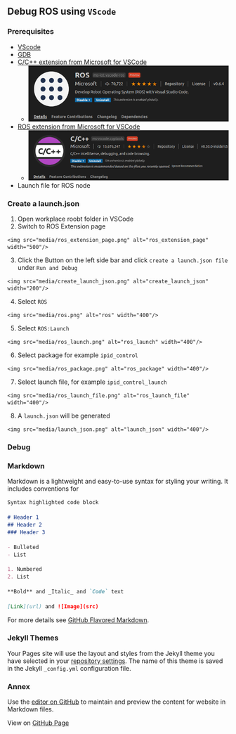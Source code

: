 ## Debug ROS using `VScode`

### Prerequisites
  - [VScode](https://code.visualstudio.com/)
  - [GDB](https://www.gnu.org/software/gdb/) 
  - [C/C++ extension from Microsoft for VSCode](https://github.com/microsoft/vscode-cpptools)
    * <img src="media/ros_extension.png" alt="ros_extension" width="500"/>
  - [ROS extension from Microsoft for VSCode](https://marketplace.visualstudio.com/items?itemName=ms-iot.vscode-ros)
    * <img src="media/cpp_extension.png" alt="cpp_extension" width="500"/>
  - Launch file for ROS node
 
### Create a launch.json
  1. Open workplace roobt folder in VSCode
  2. Switch to ROS Extension page
  
    <img src="media/ros_extension_page.png" alt="ros_extension_page" width="500"/>
  3. Click the Button on the left side bar and click `create a launch.json file` under `Run and Debug`
  
    <img src="media/create_launch_json.png" alt="create_launch_json" width="200"/>
    
  4. Select `ROS`
  
    <img src="media/ros.png" alt="ros" width="400"/>
  
  5. Select `ROS:Launch`
    
    <img src="media/ros_launch.png" alt="ros_launch" width="400"/>
  6. Select package for example `ipid_control`
    
    <img src="media/ros_package.png" alt="ros_package" width="400"/>    
  
  7. Select launch file, for example `ipid_control_launch`
    
    <img src="media/ros_launch_file.png" alt="ros_launch_file" width="400"/>
  
  8. A `launch.json` will be generated
    
    <img src="media/launch_json.png" alt="launch_json" width="400"/>
    
### Debug
  
  
  
### Markdown

Markdown is a lightweight and easy-to-use syntax for styling your writing. It includes conventions for

```markdown
Syntax highlighted code block

# Header 1
## Header 2
### Header 3

- Bulleted
- List

1. Numbered
2. List

**Bold** and _Italic_ and `Code` text

[Link](url) and ![Image](src)
```

For more details see [GitHub Flavored Markdown](https://guides.github.com/features/mastering-markdown/).

### Jekyll Themes

Your Pages site will use the layout and styles from the Jekyll theme you have selected in your [repository settings](https://github.com/aaifox/ros_debug/settings). The name of this theme is saved in the Jekyll `_config.yml` configuration file.

### Annex

Use the [editor on GitHub](https://github.com/aaifox/ros_debug/edit/gh-pages/index.md) to maintain and preview the content for website in Markdown files.

View on [GitHub Page](https://aaifox.github.io/ros_debug/)
